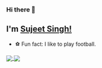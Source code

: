 ### Hi there 👋

## I'm [Sujeet Singh!](https://singhsujeet0.web.app)

- :soccer: Fun fact: I like to play football.

<a href="https://github.com/powerfist01">
  <img align="center" src="https://github-readme-stats.vercel.app/api/top-langs/?username=powerfist01&theme=dark&hide_langs_below=1" />
</a>
<a href="https://github.com/powerfist01">
 <img align="center" src="https://github-readme-stats.vercel.app/api?username=powerfist01&show_icons=true&theme=dark&line_height=27"/>
</a>
